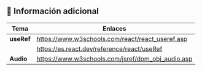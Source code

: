 ## 📌 Información adicional

| Tema         | Enlaces                                                                 |
|--------------|-------------------------------------------------------------------------|
| **useRef**   | https://www.w3schools.com/react/react_useref.asp |
| |  https://es.react.dev/reference/react/useRef |
| **Audio**    | https://www.w3schools.com/jsref/dom_obj_audio.asp |
